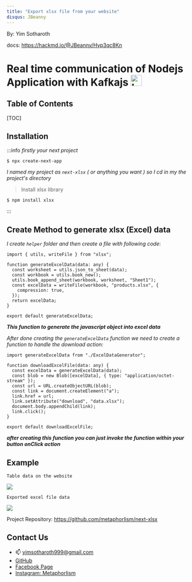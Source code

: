 ```yaml
---
title: "Export xlsx file from your website"
disqus: JBeanny
---
```


By: Yim Sotharoth

docs: https://hackmd.io/@JBeanny/Hyp3qc8Kn

Real time communication of Nodejs Application with Kafkajs
<img
    src="https://kafka.js.org/img/kafkajs_circle.png"   
    alt="kafka-png"
    width="30"
/>
===

## Table of Contents

[TOC]

## Installation

:::info
_firstly your next project_

```bash=
$ npx create-next-app
```

_I named my project as `next-xlsx` ( or anything you want ) so I cd in my the project's directory_

> Install xlsx library

```bash=
$ npm install xlsx
```

:::

## Create Method to generate xlsx (Excel) data

_I create `helper` folder and then create a file with following code_:

```typescript!
import { utils, writeFile } from "xlsx";

function generateExcelData(data: any) {
  const worksheet = utils.json_to_sheet(data);
  const workbook = utils.book_new();
  utils.book_append_sheet(workbook, worksheet, "Sheet1");
  const excelData = writeFile(workbook, "products.xlsx", {
    compression: true,
  });
  return excelData;
}

export default generateExcelData;
```

**_This function to generate the javascript object into excel data_**

_After done creating the `generateExcelData` function we need to create a function to handle the download action:_

```typescript!
import generateExcelData from "./ExcelDataGenerator";

function downloadExcelFile(data: any) {
  const excelData = generateExcelData(data);
  const blob = new Blob([excelData], { type: "application/octet-stream" });
  const url = URL.createObjectURL(blob);
  const link = document.createElement("a");
  link.href = url;
  link.setAttribute("download", "data.xlsx");
  document.body.appendChild(link);
  link.click();
}

export default downloadExcelFile;
```

**_after creating this function you can just invoke the function within your button onClick action_**

## Example

`Table data on the website`

![](https://hackmd.io/_uploads/S1KOEay93.png)

`Exported excel file data`

![](https://hackmd.io/_uploads/rJ-oEpkc2.png)

Project Repository: https://github.com/metaphorlism/next-xlsx

## Contact Us

- :mailbox: yimsotharoth999@gmail.com
- [GitHub](https://github.com/metaphorlism)
- [Facebook Page](https://www.facebook.com/Metaphorlism)
- [Instagram: Metaphorlism](https://www.instagram.com/metaphorlism/)
